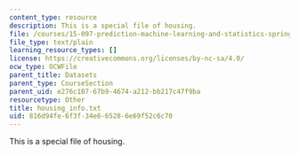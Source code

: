 ```yaml
---
content_type: resource
description: This is a special file of housing.
file: /courses/15-097-prediction-machine-learning-and-statistics-spring-2012/816d94fe6f3f34e665286e69f52c6c70_housing_info.txt
file_type: text/plain
learning_resource_types: []
license: https://creativecommons.org/licenses/by-nc-sa/4.0/
ocw_type: OCWFile
parent_title: Datasets
parent_type: CourseSection
parent_uid: e276c107-67b9-4674-a212-bb217c47f9ba
resourcetype: Other
title: housing_info.txt
uid: 816d94fe-6f3f-34e6-6528-6e69f52c6c70
---
```

This is a special file of housing.